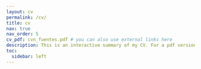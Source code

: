 ```yaml
---
layout: cv
permalink: /cv/
title: cv
nav: true
nav_order: 5
cv_pdf: cvn_fuentes.pdf # you can also use external links here
description: This is an interactive summary of my CV. For a pdf version (CVN in Spanish), click in the icon above.
toc:
  sidebar: left
---
```

